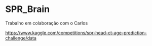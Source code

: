 # SPR_Brain
Trabalho em colaboração com o Carlos


https://www.kaggle.com/competitions/spr-head-ct-age-prediction-challenge/data
